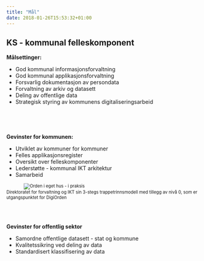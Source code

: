 ```yaml
---
title: "Mål"
date: 2018-01-26T15:53:32+01:00
---
```


## KS - kommunal felleskomponent



**Målsettinger:**

* God kommunal informasjonsforvaltning
* God kommunal applikasjonsforvaltning
* Forsvarlig dokumentasjon av persondata
* Forvaltning av arkiv og datasett
* Deling av offentlige data
* Strategisk styring av kommunens digitaliseringsarbeid


<div style="margin-top: 60px; margin-bottom: 60px;">
	<div style="display: inline-block; min-width: 380px; vertical-align: top;">
		<p><strong>Gevinster for kommunen:</strong></p>
		<ul>
			<li> Utviklet av kommuner for kommuner</li>
			<li> Felles applikasjonsregister</li>
			<li> Oversikt over felleskomponenter</li>
			<li> Lederstøtte - kommunal IKT arkitektur</li>
			<li> Samarbeid</li>
		</ul>
	</div>
	<div style="font-size:80%; display: inline-block; max-width: 688px;">
		<img src="/images/trapp_niva0.png" alt="Orden i eget hus - i praksis" style="padding:0 45px; margin: 0;" />
		<div>
			Direktoratet for forvaltning og IKT sin 3-stegs trappetrinnsmodell med tillegg av nivå 0, som er utgangspunktet for DigiOrden
		</div>
	</div>
</div>


**Gevinster for offentlig sektor**

* Samordne offentlige datasett - stat og kommune
* Kvalitetssikring ved deling av data
* Standardisert klassifisering av data

<br>
<br>
<br>
<br>
<br>
